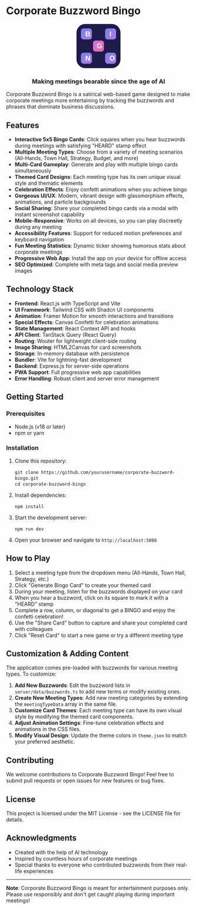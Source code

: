 # Corporate Buzzword Bingo

<div align="center">
  <img src="client/public/bingo.svg" alt="Corporate Buzzword Bingo Logo" width="120" />
  <h3>Making meetings bearable since the age of AI</h3>
</div>

Corporate Buzzword Bingo is a satirical web-based game designed to make corporate meetings more entertaining by tracking the buzzwords and phrases that dominate business discussions.

## Features

- **Interactive 5x5 Bingo Cards**: Click squares when you hear buzzwords during meetings with satisfying "HEARD" stamp effect
- **Multiple Meeting Types**: Choose from a variety of meeting scenarios (All-Hands, Town Hall, Strategy, Budget, and more)
- **Multi-Card Gameplay**: Generate and play with multiple bingo cards simultaneously
- **Themed Card Designs**: Each meeting type has its own unique visual style and thematic elements
- **Celebration Effects**: Enjoy confetti animations when you achieve bingo
- **Gorgeous UI/UX**: Modern, vibrant design with glassmorphism effects, animations, and particle backgrounds
- **Social Sharing**: Share your completed bingo cards via a modal with instant screenshot capability
- **Mobile-Responsive**: Works on all devices, so you can play discreetly during any meeting
- **Accessibility Features**: Support for reduced motion preferences and keyboard navigation
- **Fun Meeting Statistics**: Dynamic ticker showing humorous stats about corporate meetings
- **Progressive Web App**: Install the app on your device for offline access
- **SEO Optimized**: Complete with meta tags and social media preview images

## Technology Stack

- **Frontend**: React.js with TypeScript and Vite
- **UI Framework**: Tailwind CSS with Shadcn UI components
- **Animation**: Framer Motion for smooth interactions and transitions
- **Special Effects**: Canvas Confetti for celebration animations
- **State Management**: React Context API and hooks
- **API Client**: TanStack Query (React Query)
- **Routing**: Wouter for lightweight client-side routing
- **Image Sharing**: HTML2Canvas for card screenshots
- **Storage**: In-memory database with persistence
- **Bundler**: Vite for lightning-fast development
- **Backend**: Express.js for server-side operations
- **PWA Support**: Full progressive web app capabilities
- **Error Handling**: Robust client and server error management

## Getting Started

### Prerequisites

- Node.js (v18 or later)
- npm or yarn

### Installation

1. Clone this repository:
   ```
   git clone https://github.com/yourusername/corporate-buzzword-bingo.git
   cd corporate-buzzword-bingo
   ```

2. Install dependencies:
   ```
   npm install
   ```

3. Start the development server:
   ```
   npm run dev
   ```

4. Open your browser and navigate to `http://localhost:5000`

## How to Play

1. Select a meeting type from the dropdown menu (All-Hands, Town Hall, Strategy, etc.)
2. Click "Generate Bingo Card" to create your themed card
3. During your meeting, listen for the buzzwords displayed on your card
4. When you hear a buzzword, click on its square to mark it with a "HEARD" stamp
5. Complete a row, column, or diagonal to get a BINGO and enjoy the confetti celebration!
6. Use the "Share Card" button to capture and share your completed card with colleagues
7. Click "Reset Card" to start a new game or try a different meeting type

## Customization & Adding Content

The application comes pre-loaded with buzzwords for various meeting types. To customize:

1. **Add New Buzzwords**: Edit the buzzword lists in `server/data/buzzwords.ts` to add new terms or modify existing ones.
2. **Create New Meeting Types**: Add new meeting categories by extending the `meetingTypeData` array in the same file.
3. **Customize Card Themes**: Each meeting type can have its own visual style by modifying the themed card components.
4. **Adjust Animation Settings**: Fine-tune celebration effects and animations in the CSS files.
5. **Modify Visual Design**: Update the theme colors in `theme.json` to match your preferred aesthetic.

## Contributing

We welcome contributions to Corporate Buzzword Bingo! Feel free to submit pull requests or open issues for new features or bug fixes.

## License

This project is licensed under the MIT License - see the LICENSE file for details.

## Acknowledgments

- Created with the help of AI technology
- Inspired by countless hours of corporate meetings
- Special thanks to everyone who contributed buzzwords from their real-life experiences

---

**Note**: Corporate Buzzword Bingo is meant for entertainment purposes only. Please use responsibly and don't get caught playing during important meetings!